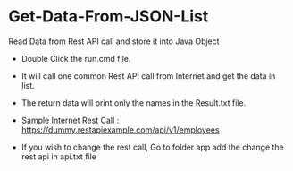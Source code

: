 # Get-Data-From-JSON-List
Read Data from Rest API call and store it into Java Object


* Double Click the run.cmd file. 
* It will call one common Rest API call from Internet and get the data in list.
* The return data will print only the names in the Result.txt file.

* Sample Internet Rest Call :
https://dummy.restapiexample.com/api/v1/employees

* If you wish to change the rest call, Go to folder app add the change the rest api in api.txt file
